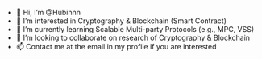 - 👋 Hi, I’m @Hubinnn
- 👀 I’m interested in Cryptography & Blockchain (Smart Contract)
- 🌱 I’m currently learning Scalable Multi-party Protocols (e.g., MPC, VSS)
- 💞️ I’m looking to collaborate on research of Cryptography & Blockchain
- 📫 Contact me at the email in my profile if you are interested
